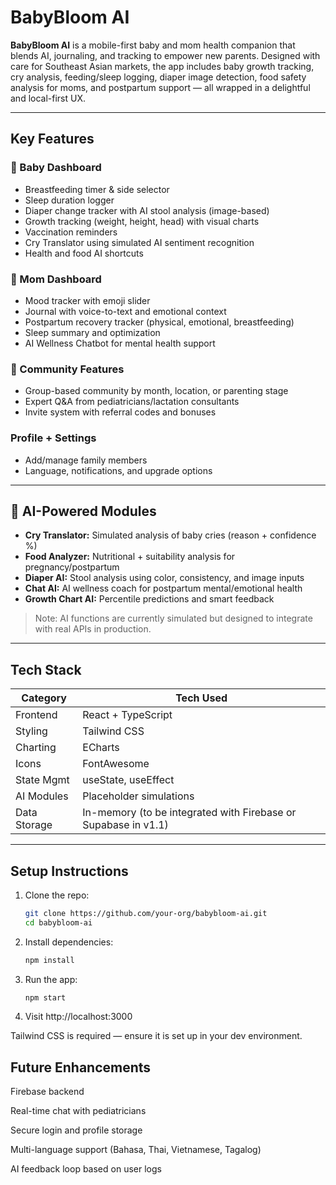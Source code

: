 # BabyBloom AI

**BabyBloom AI** is a mobile-first baby and mom health companion that blends AI, journaling, and tracking to empower new parents. Designed with care for Southeast Asian markets, the app includes baby growth tracking, cry analysis, feeding/sleep logging, diaper image detection, food safety analysis for moms, and postpartum support — all wrapped in a delightful and local-first UX.

---

##  Key Features

### 👶 Baby Dashboard
- Breastfeeding timer & side selector
- Sleep duration logger
- Diaper change tracker with AI stool analysis (image-based)
- Growth tracking (weight, height, head) with visual charts
- Vaccination reminders
- Cry Translator using simulated AI sentiment recognition
- Health and food AI shortcuts

### 👩 Mom Dashboard
- Mood tracker with emoji slider
- Journal with voice-to-text and emotional context
- Postpartum recovery tracker (physical, emotional, breastfeeding)
- Sleep summary and optimization
- AI Wellness Chatbot for mental health support

### 👥 Community Features
- Group-based community by month, location, or parenting stage
- Expert Q&A from pediatricians/lactation consultants
- Invite system with referral codes and bonuses

### Profile + Settings
- Add/manage family members
- Language, notifications, and upgrade options

---

## 🧠 AI-Powered Modules

- **Cry Translator:** Simulated analysis of baby cries (reason + confidence %)
- **Food Analyzer:** Nutritional + suitability analysis for pregnancy/postpartum
- **Diaper AI:** Stool analysis using color, consistency, and image inputs
- **Chat AI:** AI wellness coach for postpartum mental/emotional health
- **Growth Chart AI:** Percentile predictions and smart feedback

> Note: AI functions are currently simulated but designed to integrate with real APIs in production.

---

## Tech Stack

| Category      | Tech Used                    |
|---------------|------------------------------|
| Frontend      | React + TypeScript           |
| Styling       | Tailwind CSS                 |
| Charting      | ECharts                      |
| Icons         | FontAwesome                  |
| State Mgmt    | useState, useEffect          |
| AI Modules    | Placeholder simulations      |
| Data Storage  | In-memory (to be integrated with Firebase or Supabase in v1.1) |


---

## Setup Instructions

1. Clone the repo:
   ```bash
   git clone https://github.com/your-org/babybloom-ai.git
   cd babybloom-ai

2. Install dependencies:
   ```bash
   npm install

3. Run the app:
   ```bash
   npm start

4. Visit http://localhost:3000

Tailwind CSS is required — ensure it is set up in your dev environment.

## Future Enhancements
Firebase backend

Real-time chat with pediatricians

Secure login and profile storage

Multi-language support (Bahasa, Thai, Vietnamese, Tagalog)

AI feedback loop based on user logs


